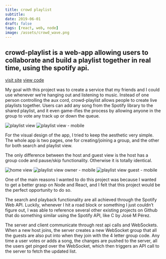 ```yaml
---
title: crowd playlist
subtitle:
date: 2019-06-01
draft: false
tags: [react, web, node]
image: /assets/crowd_wave.png
---
```


## crowd-playlist is a web-app allowing users to collaborate and build a playlist together in real time, using the spotify api.

[visit site](http://cly.li/live/crowd)
[view code](https://github.com/claytercek/crowd-playlist)

My goal with this project was to create a service that my friends and I could use whenever we’re hanging out and listening to music. Instead of one person controlling the aux cord, crowd-playlist allows people to create live playlists together. Users can add any song from the Spotify library to the shared playlist, and it even game-ifies the process by allowing anyone in the group to vote any track up or down the queue.

![playlist view](/assets/crowd_owner.png)
![playlist view - mobile](/assets/crowd_guest-mobile.png)

<!-- ![search view - mobile](/assets/crowd_guest-mobile-search.png)
![search view](/assets/crowd_owner-search.png) -->

For the visual design of the app, I tried to keep the aesthetic very simple. The whole app is two pages, one for creating/joining a group, and the other for both search and playlist view.

The only difference between the host and guest view is the host has a group code and pause/skip functionality. Otherwise it is totally identical.

![home view](/assets/crowd_home.png)
![playlist view owner - mobile](/assets/crowd_owner-mobile.png)
![playlist view guest - mobile](/assets/crowd_guest-mobile.png)

One of the main reasons I wanted to do this project was because I wanted to get a better grasp on Node and React, and I felt that this project would be the perfect opportunity to do so.

The search and playback functionality are all achieved through the Spotify Web API. Luckily, whenever I hit a road block or something I just couldn’t figure out, I was able to reference several other existing projects on Github that do something similar using the Spotify API, like C by José M Pérez.

The server and client communicate through rest api calls and WebSockets. When a new host joins, the server creates a new WebSocket group that all the guests are also put into when they join with the 4 letter group code. Any time a user votes or adds a song, the changes are pushed to the server, all the users get pinged over the WebSocket, which then triggers an API call to the server to fetch the updated list.